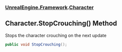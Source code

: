 ### [UnrealEngine.Framework](./UnrealEngine-Framework.md 'UnrealEngine.Framework').[Character](./Character.md 'UnrealEngine.Framework.Character')
## Character.StopCrouching() Method
Stops the character crouching on the next update  
```csharp
public void StopCrouching();
```
